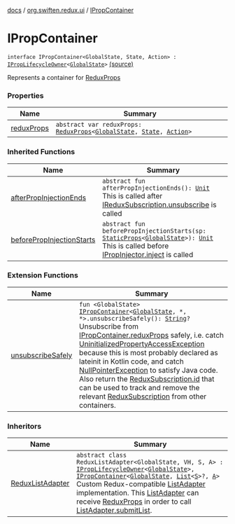 [docs](../../index.md) / [org.swiften.redux.ui](../index.md) / [IPropContainer](./index.md)

# IPropContainer

`interface IPropContainer<GlobalState, State, Action> : `[`IPropLifecycleOwner`](../-i-prop-lifecycle-owner/index.md)`<`[`GlobalState`](index.md#GlobalState)`>` [(source)](https://github.com/protoman92/KotlinRedux/tree/master/common/common-ui/src/main/kotlin/org/swiften/redux/ui/Injector.kt#L37)

Represents a container for [ReduxProps](../-redux-props/index.md)

### Properties

| Name | Summary |
|---|---|
| [reduxProps](redux-props.md) | `abstract var reduxProps: `[`ReduxProps`](../-redux-props/index.md)`<`[`GlobalState`](index.md#GlobalState)`, `[`State`](index.md#State)`, `[`Action`](index.md#Action)`>` |

### Inherited Functions

| Name | Summary |
|---|---|
| [afterPropInjectionEnds](../-i-prop-lifecycle-owner/after-prop-injection-ends.md) | `abstract fun afterPropInjectionEnds(): `[`Unit`](https://kotlinlang.org/api/latest/jvm/stdlib/kotlin/-unit/index.html)<br>This is called after [IReduxSubscription.unsubscribe](../../org.swiften.redux.core/-i-redux-subscription/unsubscribe.md) is called |
| [beforePropInjectionStarts](../-i-prop-lifecycle-owner/before-prop-injection-starts.md) | `abstract fun beforePropInjectionStarts(sp: `[`StaticProps`](../-static-props/index.md)`<`[`GlobalState`](../-i-prop-lifecycle-owner/index.md#GlobalState)`>): `[`Unit`](https://kotlinlang.org/api/latest/jvm/stdlib/kotlin/-unit/index.html)<br>This is called before [IPropInjector.inject](../-i-prop-injector/inject.md) is called |

### Extension Functions

| Name | Summary |
|---|---|
| [unsubscribeSafely](../unsubscribe-safely.md) | `fun <GlobalState> `[`IPropContainer`](./index.md)`<`[`GlobalState`](../unsubscribe-safely.md#GlobalState)`, *, *>.unsubscribeSafely(): `[`String`](https://kotlinlang.org/api/latest/jvm/stdlib/kotlin/-string/index.html)`?`<br>Unsubscribe from [IPropContainer.reduxProps](redux-props.md) safely, i.e. catch [UninitializedPropertyAccessException](#) because this is most probably declared as lateinit in Kotlin code, and catch [NullPointerException](http://docs.oracle.com/javase/6/docs/api/java/lang/NullPointerException.html) to satisfy Java code. Also return the [ReduxSubscription.id](../../org.swiften.redux.core/-redux-subscription/id.md) that can be used to track and remove the relevant [ReduxSubscription](../../org.swiften.redux.core/-redux-subscription/index.md) from other containers. |

### Inheritors

| Name | Summary |
|---|---|
| [ReduxListAdapter](../../org.swiften.redux.android.ui.recyclerview/-redux-list-adapter/index.md) | `abstract class ReduxListAdapter<GlobalState, VH, S, A> : `[`IPropLifecycleOwner`](../-i-prop-lifecycle-owner/index.md)`<`[`GlobalState`](../../org.swiften.redux.android.ui.recyclerview/-redux-list-adapter/index.md#GlobalState)`>, `[`IPropContainer`](./index.md)`<`[`GlobalState`](../../org.swiften.redux.android.ui.recyclerview/-redux-list-adapter/index.md#GlobalState)`, `[`List`](https://kotlinlang.org/api/latest/jvm/stdlib/kotlin.collections/-list/index.html)`<`[`S`](../../org.swiften.redux.android.ui.recyclerview/-redux-list-adapter/index.md#S)`>?, `[`A`](../../org.swiften.redux.android.ui.recyclerview/-redux-list-adapter/index.md#A)`>`<br>Custom Redux-compatible [ListAdapter](#) implementation. This [ListAdapter](#) can receive [ReduxProps](../-redux-props/index.md) in order to call [ListAdapter.submitList](#). |
